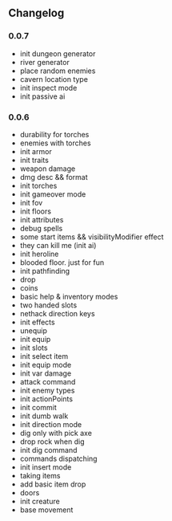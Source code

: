 ## Changelog

### 0.0.7
- init dungeon generator
- river generator
- place random enemies
- cavern location type
- init inspect mode
- init passive ai

### 0.0.6
- durability for torches
- enemies with torches
- init armor
- init traits
- weapon damage
- dmg desc && format
- init torches
- init gameover mode
- init fov
- init floors
- init attributes
- debug spells
- some start items && visibilityModifier effect
- they can kill me (init ai)
- init heroline
- blooded floor. just for fun
- init pathfinding
- drop
- coins
- basic help & inventory modes
- two handed slots
- nethack direction keys
- init effects
- unequip
- init equip
- init slots
- init select item
- init equip mode
- init var damage
- attack command
- init enemy types
- init actionPoints
- init commit
- init dumb walk
- init direction mode
- dig only with pick axe
- drop rock when dig
- init dig command
- commands dispatching
- init insert mode
- taking items
- add basic item drop
- doors
- init creature
- base movement
